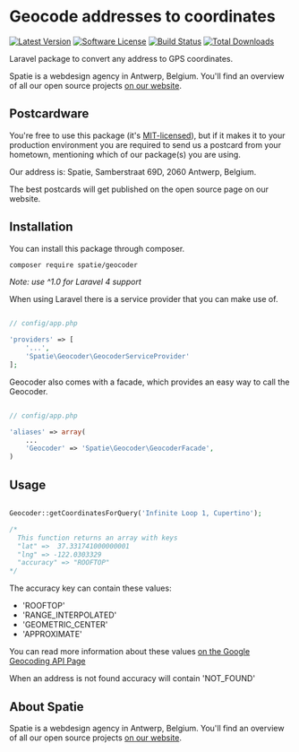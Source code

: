 # Geocode addresses to coordinates

[![Latest Version](https://img.shields.io/github/release/spatie/geocoder.svg?style=flat-square)](https://github.com/spatie/geocoder/releases)
[![Software License](https://img.shields.io/badge/license-MIT-brightgreen.svg?style=flat-square)](LICENSE.md)
[![Build Status](https://img.shields.io/travis/spatie/geocoder/master.svg?style=flat-square)](https://travis-ci.org/spatie/geocoder)
[![Total Downloads](https://img.shields.io/packagist/dt/spatie/geocoder.svg?style=flat-square)](https://packagist.org/packages/spatie/geocoder)

Laravel package to convert any address to GPS coordinates.

Spatie is a webdesign agency in Antwerp, Belgium. You'll find an overview of all our open source projects [on our website](https://spatie.be/opensource).

## Postcardware

You're free to use this package (it's [MIT-licensed](LICENSE.md)), but if it makes it to your production environment you are required to send us a postcard from your hometown, mentioning which of our package(s) you are using.

Our address is: Spatie, Samberstraat 69D, 2060 Antwerp, Belgium.

The best postcards will get published on the open source page on our website.

## Installation

You can install this package through composer.

```bash
composer require spatie/geocoder
```

*Note: use ^1.0 for Laravel 4 support*

When using Laravel there is a service provider that you can make use of.

```php

// config/app.php

'providers' => [
    '...',
    'Spatie\Geocoder\GeocoderServiceProvider'
];
```

Geocoder also comes with a facade, which provides an easy way to call the Geocoder.


```php

// config/app.php

'aliases' => array(
	...
	'Geocoder' => 'Spatie\Geocoder\GeocoderFacade',
)
```

## Usage

```php

Geocoder::getCoordinatesForQuery('Infinite Loop 1, Cupertino');

/* 
  This function returns an array with keys
  "lat" =>  37.331741000000001
  "lng" => -122.0303329
  "accuracy" => "ROOFTOP"
*/
```

The accuracy key can contain these values:
- 'ROOFTOP'
- 'RANGE_INTERPOLATED'
- 'GEOMETRIC_CENTER'
- 'APPROXIMATE'

You can read more information about these values [on the Google Geocoding API Page](https://developers.google.com/maps/documentation/geocoding/ "Google Geocoding API")

When an address is not found accuracy will contain 'NOT_FOUND'

## About Spatie
Spatie is a webdesign agency in Antwerp, Belgium. You'll find an overview of all our open source projects [on our website](https://spatie.be/opensource).
